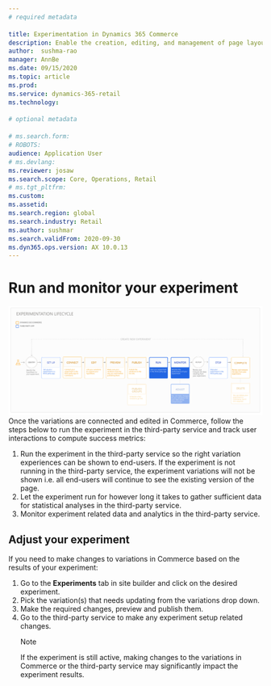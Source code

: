 ```yaml
---
# required metadata

title: Experimentation in Dynamics 365 Commerce
description: Enable the creation, editing, and management of page layout and content treatments in site builder. End-to-end experimentation support will be enabled for e-commerce pages, as well as entities within a page.
author:  sushma-rao 
manager: AnnBe
ms.date: 09/15/2020
ms.topic: article
ms.prod: 
ms.service: dynamics-365-retail
ms.technology: 

# optional metadata

# ms.search.form: 
# ROBOTS: 
audience: Application User
# ms.devlang: 
ms.reviewer: josaw
ms.search.scope: Core, Operations, Retail
# ms.tgt_pltfrm: 
ms.custom: 
ms.assetid: 
ms.search.region: global
ms.search.industry: Retail
ms.author: sushmar
ms.search.validFrom: 2020-09-30
ms.dyn365.ops.version: AX 10.0.13
---
```


# Run and monitor your experiment
![Experimentation user journey - Run & Monitor](./media/experimentation_run_monitor.svg "Experimentation user journey - Run & Monitor")
Once the variations are connected and edited in Commerce, follow the steps below to run the experiment in the third-party service and track user interactions to compute success metrics:
1. Run the experiment in the third-party service so the right variation experiences can be shown to end-users. If the experiment is not running in the third-party service, the experiment variations will not be shown i.e. all end-users will continue to see the existing version of the page.
1. Let the experiment run for however long it takes to gather sufficient data for statistical analyses in the third-party service.
1. Monitor experiment related data and analytics in the third-party service.

## Adjust your experiment
If you need to make changes to variations in Commerce based on the results of your experiment:
1. Go to the **Experiments** tab in site builder and click on the desired experiment. 
1. Pick the variation(s) that needs updating from the variations drop down.
1. Make the required changes, preview and publish them.
1. Go to the third-party service to make any experiment setup related changes.
    > [!NOTE]
    > If the experiment is still active, making changes to the variations in Commerce or the third-party service may significantly impact the experiment results.
